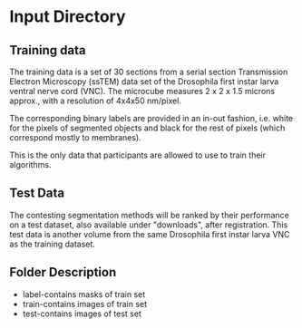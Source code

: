 # Input Directory
## Training data
The training data is a set of 30 sections from a serial section Transmission Electron Microscopy (ssTEM) data set of the Drosophila first instar larva ventral nerve cord (VNC). The microcube measures 2 x 2 x 1.5 microns approx., with a resolution of 4x4x50 nm/pixel.

The corresponding binary labels are provided in an in-out fashion, i.e. white for the pixels of segmented objects and black for the rest of pixels (which correspond mostly to membranes).

This is the only data that participants are allowed to use to train their algorithms.

## Test Data
The contesting segmentation methods will be ranked by their performance on a test dataset, also available under "downloads", after registration. This test data is another volume from the same Drosophila first instar larva VNC as the training dataset.

## Folder Description
- label-contains masks of train set
- train-contains images of train set
- test-contains images of test set
